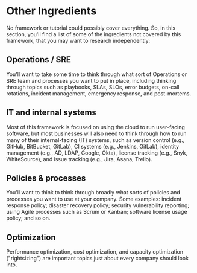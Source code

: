 # Other Ingredients

No framework or tutorial could possibly cover everything. So, in this section, you'll find a list of some of the
ingredients not covered by this framework, that you may want to research independently:

## Operations / SRE

You'll want to take some time to think through what sort of Operations or SRE team and processes you want to put in place, including thinking through topics such as playbooks, SLAs, SLOs, error budgets, on-call rotations, incident management, emergency response, and post-mortems.

## IT and internal systems

Most of this framework is focused on using the cloud to run user-facing software, but most businesses will also need to think through how to run many of their internal-facing (IT) systems, such as version control (e.g., GitHub, BitBucket, GitLab), CI systems (e.g., Jenkins, GitLab), identity management (e.g., AD, LDAP, Google, Okta), license tracking (e.g., Snyk, WhiteSource), and issue tracking (e.g., Jira, Asana, Trello).

## Policies & processes

You'll want to think to think through broadly what sorts of policies and processes you want to use at your company. Some examples: incident response policy; disaster recovery policy; security vulnerability reporting; using Agile processes such as Scrum or Kanban; software license usage policy; and so on.

## Optimization

Performance optimization, cost optimization, and capacity optimization ("rightsizing") are important topics just about every company should look into.



<!-- ##DOCS-SOURCER-START
{"sourcePlugin":"Local File Copier","hash":"cd9b72d0289fcb3677281df788691d87"}
##DOCS-SOURCER-END -->
